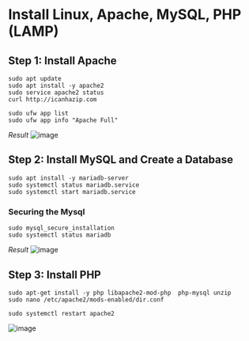 # Install Linux, Apache, MySQL, PHP (LAMP)

## Step 1: Install Apache
```
sudo apt update
sudo apt install -y apache2
sudo service apache2 status
curl http://icanhazip.com

sudo ufw app list
sudo ufw app info "Apache Full"

```
_Result_
![image](https://user-images.githubusercontent.com/111234771/212993547-4f48ef40-b32c-441e-88e5-295677da30f5.png)


## Step 2: Install MySQL and Create a Database

```
sudo apt install -y mariadb-server
sudo systemctl status mariadb.service
sudo systemctl start mariadb.service
```

### Securing the Mysql
```
sudo mysql_secure_installation
sudo systemctl status mariadb
```
_Result_
![image](https://user-images.githubusercontent.com/111234771/212994455-a3735eb4-36cb-41bd-a0db-fa3979699b4b.png)

## Step 3: Install PHP

```
sudo apt-get install -y php libapache2-mod-php  php-mysql unzip
sudo nano /etc/apache2/mods-enabled/dir.conf

sudo systemctl restart apache2
```
![image](https://user-images.githubusercontent.com/111234771/212996152-2b054363-3721-4fb7-b3c5-c2c00cf800f2.png)
